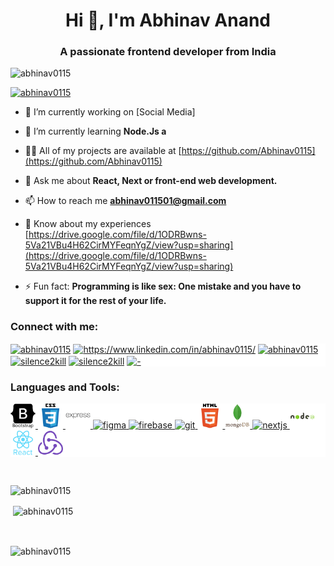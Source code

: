 <h1 align="center">Hi 👋, I'm Abhinav Anand</h1>
<h3 align="center">A passionate frontend developer from India </h3>

<p align="left"> <img src="https://komarev.com/ghpvc/?username=abhinav0115&label=Profile%20views&color=0e75b6&style=flat" alt="abhinav0115" /> </p>

<p align="left"> <a href="https://github.com/ryo-ma/github-profile-trophy"><img src="https://github-profile-trophy.vercel.app/?username=abhinav0115" alt="abhinav0115" /></a> </p>

- 🔭 I’m currently working on [Social Media]

- 🌱 I’m currently learning **Node.Js a**

<!--- 

- 👯 I’m looking to collaborate on [-](-)

- 🤝 I’m looking for help with [-](-) 

- 📝 I regularly write articles on [-](-)

--->

- 👨‍💻 All of my projects are available at [https://github.com/Abhinav0115](https://github.com/Abhinav0115)

- 💬 Ask me about **React, Next or front-end web development.**

- 📫 How to reach me **abhinav011501@gmail.com**

- 📄 Know about my experiences [https://drive.google.com/file/d/1ODRBwns-5Va21VBu4H62CirMYFeqnYgZ/view?usp=sharing](https://drive.google.com/file/d/1ODRBwns-5Va21VBu4H62CirMYFeqnYgZ/view?usp=sharing)

- ⚡ Fun fact: **Programming is like sex: One mistake and you have to support it for the rest of your life.**

<h3 align="left">Connect with me: </h3>
<p align="left"  style = "background-color: white;">
<a href="https://codepen.io/abhinav0115" target="blank"><img align="center" src="https://raw.githubusercontent.com/rahuldkjain/github-profile-readme-generator/master/src/images/icons/Social/codepen.svg" alt="abhinav0115" height="30" width="40" /></a>
<a href="https://linkedin.com/in/https://www.linkedin.com/in/abhinav0115/" target="blank"><img align="center" src="https://raw.githubusercontent.com/rahuldkjain/github-profile-readme-generator/master/src/images/icons/Social/linked-in-alt.svg" alt="https://www.linkedin.com/in/abhinav0115/" height="30" width="40" /></a>
<a href="https://codesandbox.com/abhinav0115" target="blank"><img align="center" src="https://raw.githubusercontent.com/rahuldkjain/github-profile-readme-generator/master/src/images/icons/Social/codesandbox.svg" alt="abhinav0115" height="30" width="40" /></a>
<a href="https://www.codechef.com/users/silence2kill" target="blank"><img align="center" src="https://cdn.jsdelivr.net/npm/simple-icons@3.1.0/icons/codechef.svg" alt="silence2kill" height="30" width="40" /></a>
<a href="https://www.hackerrank.com/silence2kill" target="blank"><img align="center" src="https://raw.githubusercontent.com/rahuldkjain/github-profile-readme-generator/master/src/images/icons/Social/hackerrank.svg" alt="silence2kill" height="30" width="40" /></a>
<a href="https://www.leetcode.com/-" target="blank"><img align="center" src="https://raw.githubusercontent.com/rahuldkjain/github-profile-readme-generator/master/src/images/icons/Social/leet-code.svg" alt="-" height="30" width="40" /></a>
</p>

<h3 align="left">Languages and Tools: </h3>
<p align="left"  style = "background-color: white;"> <a href="https://getbootstrap.com" target="_blank" rel="noreferrer"> <img src="https://raw.githubusercontent.com/devicons/devicon/master/icons/bootstrap/bootstrap-plain-wordmark.svg" alt="bootstrap" width="40" height="40"/> </a> <a href="https://www.w3schools.com/css/" target="_blank" rel="noreferrer"> <img src="https://raw.githubusercontent.com/devicons/devicon/master/icons/css3/css3-original-wordmark.svg" alt="css3" width="40" height="40"/> </a> <a href="https://expressjs.com" target="_blank" rel="noreferrer"> <img src="https://raw.githubusercontent.com/devicons/devicon/master/icons/express/express-original-wordmark.svg" alt="express" width="40" height="40"/> </a> <a href="https://www.figma.com/" target="_blank" rel="noreferrer"> <img src="https://www.vectorlogo.zone/logos/figma/figma-icon.svg" alt="figma" width="40" height="40"/> </a> <a href="https://firebase.google.com/" target="_blank" rel="noreferrer"> <img src="https://www.vectorlogo.zone/logos/firebase/firebase-icon.svg" alt="firebase" width="40" height="40"/> </a> <a href="https://git-scm.com/" target="_blank" rel="noreferrer"> <img src="https://www.vectorlogo.zone/logos/git-scm/git-scm-icon.svg" alt="git" width="40" height="40"/> </a> <a href="https://www.w3.org/html/" target="_blank" rel="noreferrer"> <img src="https://raw.githubusercontent.com/devicons/devicon/master/icons/html5/html5-original-wordmark.svg" alt="html5" width="40" height="40"/> </a> <a href="https://www.mongodb.com/" target="_blank" rel="noreferrer"> <img src="https://raw.githubusercontent.com/devicons/devicon/master/icons/mongodb/mongodb-original-wordmark.svg" alt="mongodb" width="40" height="40"/> </a> <a href="https://nextjs.org/" target="_blank" rel="noreferrer"> <img src="https://cdn.worldvectorlogo.com/logos/nextjs-2.svg" alt="nextjs" width="40" height="40"/> </a> <a href="https://nodejs.org" target="_blank" rel="noreferrer"> <img src="https://raw.githubusercontent.com/devicons/devicon/master/icons/nodejs/nodejs-original-wordmark.svg" alt="nodejs" width="40" height="40"/> </a> <a href="https://reactjs.org/" target="_blank" rel="noreferrer"> <img src="https://raw.githubusercontent.com/devicons/devicon/master/icons/react/react-original-wordmark.svg" alt="react" width="40" height="40"/> </a> <a href="https://redux.js.org" target="_blank" rel="noreferrer"> <img src="https://raw.githubusercontent.com/devicons/devicon/master/icons/redux/redux-original.svg" alt="redux" width="40" height="40"/> </a> </p>

<br>
<p><img align="left" src="https://github-readme-stats.vercel.app/api/top-langs?username=abhinav0115&show_icons=true&locale=en&layout=compact" alt="abhinav0115" /></p> <br>

<p>&nbsp;<img align="center" src="https://github-readme-stats.vercel.app/api?username=abhinav0115&show_icons=true&locale=en" alt="abhinav0115" /></p> <br>

<p><img align="center" src="https://github-readme-streak-stats.herokuapp.com/?user=abhinav0115&" alt="abhinav0115" /></p>
